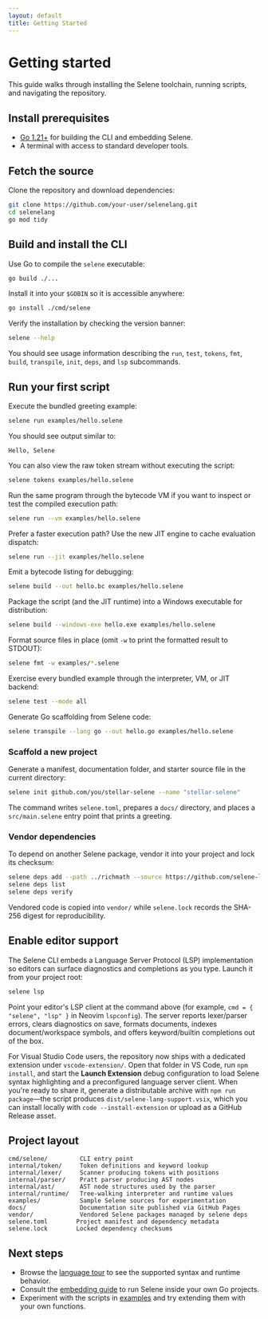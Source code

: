 ```yaml
---
layout: default
title: Getting Started
---
```


# Getting started

This guide walks through installing the Selene toolchain, running scripts, and navigating the repository.

## Install prerequisites

- [Go 1.21+](https://go.dev/dl/) for building the CLI and embedding Selene.
- A terminal with access to standard developer tools.

## Fetch the source

Clone the repository and download dependencies:

```bash
git clone https://github.com/your-user/selenelang.git
cd selenelang
go mod tidy
```

## Build and install the CLI

Use Go to compile the `selene` executable:

```bash
go build ./...
```

Install it into your `$GOBIN` so it is accessible anywhere:

```bash
go install ./cmd/selene
```

Verify the installation by checking the version banner:

```bash
selene --help
```

You should see usage information describing the `run`, `test`, `tokens`, `fmt`, `build`, `transpile`, `init`, `deps`, and `lsp` subcommands.

## Run your first script

Execute the bundled greeting example:

```bash
selene run examples/hello.selene
```

You should see output similar to:

```
Hello, Selene
```

You can also view the raw token stream without executing the script:

```bash
selene tokens examples/hello.selene
```

Run the same program through the bytecode VM if you want to inspect or test the compiled execution path:

```bash
selene run --vm examples/hello.selene
```

Prefer a faster execution path? Use the new JIT engine to cache evaluation dispatch:

```bash
selene run --jit examples/hello.selene
```

Emit a bytecode listing for debugging:

```bash
selene build --out hello.bc examples/hello.selene
```

Package the script (and the JIT runtime) into a Windows executable for distribution:

```bash
selene build --windows-exe hello.exe examples/hello.selene
```

Format source files in place (omit `-w` to print the formatted result to STDOUT):

```bash
selene fmt -w examples/*.selene
```

Exercise every bundled example through the interpreter, VM, or JIT backend:

```bash
selene test --mode all
```

Generate Go scaffolding from Selene code:

```bash
selene transpile --lang go --out hello.go examples/hello.selene
```

### Scaffold a new project

Generate a manifest, documentation folder, and starter source file in the current directory:

```bash
selene init github.com/you/stellar-selene --name "stellar-selene"
```

The command writes `selene.toml`, prepares a `docs/` directory, and places a `src/main.selene` entry point that prints a greeting.

### Vendor dependencies

To depend on another Selene package, vendor it into your project and lock its checksum:

```bash
selene deps add --path ../richmath --source https://github.com/selene-lang/richmath github.com/selene-lang/richmath v1.0.0
selene deps list
selene deps verify
```

Vendored code is copied into `vendor/` while `selene.lock` records the SHA-256 digest for reproducibility.

## Enable editor support

The Selene CLI embeds a Language Server Protocol (LSP) implementation so editors can surface diagnostics and completions as you type. Launch it from your project root:

```bash
selene lsp
```

Point your editor's LSP client at the command above (for example, `cmd = { "selene", "lsp" }` in Neovim `lspconfig`). The server reports lexer/parser errors, clears diagnostics on save, formats documents, indexes document/workspace symbols, and offers keyword/builtin completions out of the box.

For Visual Studio Code users, the repository now ships with a dedicated extension under `vscode-extension/`. Open that folder in VS Code, run `npm install`, and start the **Launch Extension** debug configuration to load Selene syntax highlighting and a preconfigured language server client. When you're ready to share it, generate a distributable archive with `npm run package`—the script produces `dist/selene-lang-support.vsix`, which you can install locally with `code --install-extension` or upload as a GitHub Release asset.

## Project layout

```
cmd/selene/         CLI entry point
internal/token/     Token definitions and keyword lookup
internal/lexer/     Scanner producing tokens with positions
internal/parser/    Pratt parser producing AST nodes
internal/ast/       AST node structures used by the parser
internal/runtime/   Tree-walking interpreter and runtime values
examples/           Sample Selene sources for experimentation
docs/               Documentation site published via GitHub Pages
vendor/             Vendored Selene packages managed by selene deps
selene.toml        Project manifest and dependency metadata
selene.lock        Locked dependency checksums
```

## Next steps

- Browse the [language tour](language-tour.md) to see the supported syntax and runtime behavior.
- Consult the [embedding guide](embedding.md) to run Selene inside your own Go projects.
- Experiment with the scripts in [examples](examples.md) and try extending them with your own functions.
